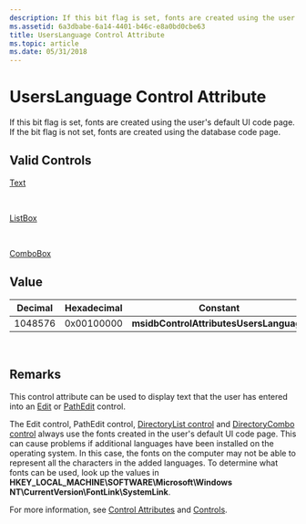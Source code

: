```yaml
---
description: If this bit flag is set, fonts are created using the user's default UI code page. If the bit flag is not set, fonts are created using the database code page.
ms.assetid: 6a3dbabe-6a14-4401-b46c-e8a0bd0cbe63
title: UsersLanguage Control Attribute
ms.topic: article
ms.date: 05/31/2018
---
```


# UsersLanguage Control Attribute

If this bit flag is set, fonts are created using the user's default UI code page. If the bit flag is not set, fonts are created using the database code page.

## Valid Controls

[Text](text-control.md)

 

[ListBox](listbox-control.md)

 

[ComboBox](combobox-control.md)

## Value



| Decimal | Hexadecimal | Constant                                |
|---------|-------------|-----------------------------------------|
| 1048576 | 0x00100000  | **msidbControlAttributesUsersLanguage** |



 

## Remarks

This control attribute can be used to display text that the user has entered into an [Edit](edit-control.md) or [PathEdit](pathedit-control.md) control.

The Edit control, PathEdit control, [DirectoryList control](directorylist-control.md) and [DirectoryCombo control](directorycombo-control.md) always use the fonts created in the user's default UI code page. This can cause problems if additional languages have been installed on the operating system. In this case, the fonts on the computer may not be able to represent all the characters in the added languages. To determine what fonts can be used, look up the values in **HKEY\_LOCAL\_MACHINE\\SOFTWARE\\Microsoft\\Windows NT\\CurrentVersion\\FontLink\\SystemLink**.

For more information, see [Control Attributes](control-attributes.md) and [Controls](controls.md).

 

 



